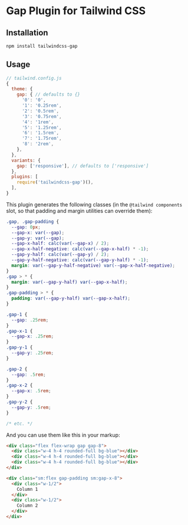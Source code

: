 # Gap Plugin for Tailwind CSS

## Installation

```bash
npm install tailwindcss-gap
```

## Usage

```js
// tailwind.config.js
{
  theme: {
    gap: { // defaults to {}
      '0': '0',
      '1': '0.25rem',
      '2': '0.5rem',
      '3': '0.75rem',
      '4': '1rem',
      '5': '1.25rem',
      '6': '1.5rem',
      '7': '1.75rem',
      '8': '2rem',
    },
  },
  variants: {
    gap: ['responsive'], // defaults to ['responsive']
  },
  plugins: [
    require('tailwindcss-gap')(),
  ],
}
```

This plugin generates the following classes (in the `@tailwind components` slot, so that padding and margin utilities can override them):

```css
.gap, .gap-padding {
  --gap: 0px;
  --gap-x: var(--gap);
  --gap-y: var(--gap);
  --gap-x-half: calc(var(--gap-x) / 2);
  --gap-x-half-negative: calc(var(--gap-x-half) * -1);
  --gap-y-half: calc(var(--gap-y) / 2);
  --gap-y-half-negative: calc(var(--gap-y-half) * -1);
  margin: var(--gap-y-half-negative) var(--gap-x-half-negative);
}
.gap > * {
  margin: var(--gap-y-half) var(--gap-x-half);
}
.gap-padding > * {
  padding: var(--gap-y-half) var(--gap-x-half);
}

.gap-1 {
  --gap: .25rem;
}
.gap-x-1 {
  --gap-x: .25rem;
}
.gap-y-1 {
  --gap-y: .25rem;
}

.gap-2 {
  --gap: .5rem;
}
.gap-x-2 {
  --gap-x: .5rem;
}
.gap-y-2 {
  --gap-y: .5rem;
}

/* etc. */
```

And you can use them like this in your markup:

```html
<div class="flex flex-wrap gap gap-8">
  <div class="w-4 h-4 rounded-full bg-blue"></div>
  <div class="w-4 h-4 rounded-full bg-blue"></div>
  <div class="w-4 h-4 rounded-full bg-blue"></div>
</div>

<div class="sm:flex gap-padding sm:gap-x-8">
  <div class="w-1/2">
    Column 1
  </div>
  <div class="w-1/2">
    Column 2
  </div>
</div>
```
